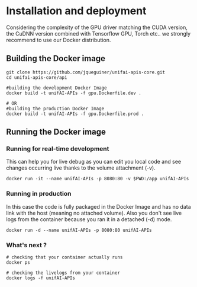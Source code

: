 # Installation and deployment

Considering the complexity of the GPU driver matching the CUDA version, the CuDNN version combined with Tensorflow GPU, Torch etc.. we strongly recommend to use our Docker distribution.



## Building the Docker image

```shell
git clone https://github.com/jqueguiner/unifai-apis-core.git
cd unifai-apis-core/api

#building the development Docker Image
docker build -t unifAI-APIs -f gpu.Dockerfile.dev .

# OR
#building the production Docker Image
docker build -t unifAI-APIs -f gpu.Dockerfile.prod .
```

## Running the Docker image

### Running for real-time development

This can help you for live debug as you can edit you local code and see changes occurring live thanks to the volume attachment (-v).

```shell
docker run -it --name unifAI-APIs -p 8080:80 -v $PWD:/app unifAI-APIs
```

### Running in production

In this case the code is fully packaged in the Docker Image and has no data link with the host (meaning no attached volume). Also you don't see live logs from the container because you ran it in a detached (-d) mode.

```shell
docker run -d --name unifAI-APIs -p 8080:80 unifAI-APIs
```

### What's next ?

```
# checking that your container actually runs
docker ps
```

```
# checking the livelogs from your container
docker logs -f unifAI-APIs
```
